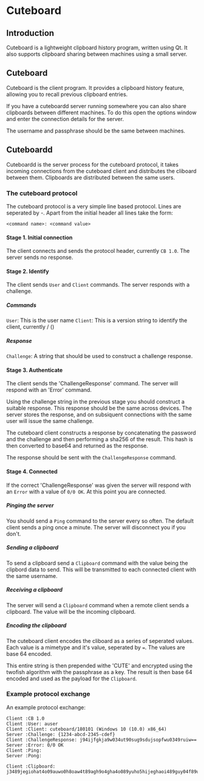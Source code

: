 # Cuteboard

## Introduction

Cuteboard is a lightweight clipboard history program, written using Qt. It also supports clipboard sharing between machines using a small server.

## Cuteboard

Cuteboard is the client program. It provides a clipboard history feature, allowing you to recall previous clipboard entries.

If you have a cuteboardd server running somewhere you can also share clipboards between different machines. To do this open the options window and enter the connection details for the server.

The username and passphrase should be the same between machines.

## Cuteboardd

Cuteboardd is the server process for the cuteboard protocol, it takes incoming connections from the cuteboard client and distributes the cliboard between them. Clipboards are distributed between the same users.

### The cuteboard protocol

The cuteboard protocol is a very simple line based protocol. Lines are seperated by <CR>-<LF>. Apart from the initial header all lines take the form:
```
<command name>: <command value>
```

#### Stage 1. Initial connection

The client connects and sends the protocol header, currently `CB 1.0`. The server sends no response.

#### Stage 2. Identify

The client sends `User` and `Client` commands. The server responds with a challenge.

##### Commands

`User`: This is the  user name
`Client`: This is a version string to identify the client, currently <client name>/<client version> (<client os and cpu>)

##### Response

`Challenge`: A string that should be used to construct a challenge response.

#### Stage 3. Authenticate

The client sends the 'ChallengeResponse' command. The server will respond with an 'Error' command.

Using the challenge string in the previous stage you should construct a suitable response. This response should be the same across devices. The server stores the response, and on subsiquent connections with the same user will issue the same challenge.

The cuteboard client constructs a response by concatenating the password and the challenge and then performing a sha256 of the result. This hash is then converted to base64 and returned as the response.

The response should be sent with the `ChallengeResponse` command.

#### Stage 4. Connected

If the correct 'ChallengeResponse' was given the server will respond with an `Error` with a value of `0/0 OK`. At this point you are connected.

##### Pinging the server

You should send a `Ping` command to the server every so often. The default client sends a ping once a minute. The server will disconnect you if you don't.

##### Sending a clipboard

To send a clipboard send a `Clipboard` command with the value being the clipbord data to send. This will be transmitted to each connected client with the same username.

##### Receiving a clipboard

The server will send a `Clipboard` command when a remote client sends a clipboard. The value will be the incoming clipboard.

##### Encoding the clipboard

The cuteboard client encodes the cliboard as a series of <nl> seperated values. Each value is a mimetype and it's value, seperated by `=`. The values are base 64 encoded.

This entire string is then prepended withe 'CUTE' and encrypted using the twofish algorithm with the passphrase as a key. The result is then base 64 encoded and used as the payload for the `Clipboard`.

### Example protocol exchange

An example protocol exchange:

```
Client :CB 1.0
Client :User: auser
Client :Client: cuteboard/180101 (Windows 10 (10.0) x86_64)
Server :Challenge: {1234-abcd-2345-cdef}
Client :ChallengeResponse: j94ijfgkja9w034ut90sug9sdujsopfwu0349ruiw==
Server :Error: 0/0 OK
Client :Ping: 
Server :Pong: 
```

```
Client :Clipboard: j3489jegiohat4o09auwo0h8oaw4t89agh9o4gha4o089yuho5hijeghaoi489guy04f89uwa0efas8ufgaowghawouthwuirgaw3==
```